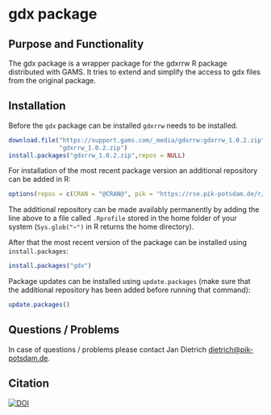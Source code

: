 # gdx package

## Purpose and Functionality

The gdx package is a wrapper package for the gdxrrw R package distributed with GAMS. It tries to extend and simplify the access to gdx files from the original package.

## Installation

Before the `gdx` package can be installed `gdxrrw` needs to be installed. 

```r
download.file("https://support.gams.com/_media/gdxrrw:gdxrrw_1.0.2.zip",
              "gdxrrw_1.0.2.zip")
install.packages("gdxrrw_1.0.2.zip",repos = NULL)
```

For installation of the most recent package version an additional repository can be added in R:

```r
options(repos = c(CRAN = "@CRAN@", pik = "https://rse.pik-potsdam.de/r/packages"))
```

The additional repository can be made availably permanently by adding the line above to a file called `.Rprofile` stored in the home folder of your system (`Sys.glob("~")` in R returns the home directory).

After that the most recent version of the package can be installed using `install.packages`:

```r 
install.packages("gdx")
```

Package updates can be installed using `update.packages` (make sure that the additional repository has been added before running that command):

```r 
update.packages()
```

## Questions / Problems

In case of questions / problems please contact Jan Dietrich <dietrich@pik-potsdam.de>.


## Citation 

[![DOI](https://zenodo.org/badge/117549288.svg)](https://zenodo.org/badge/latestdoi/117549288)


